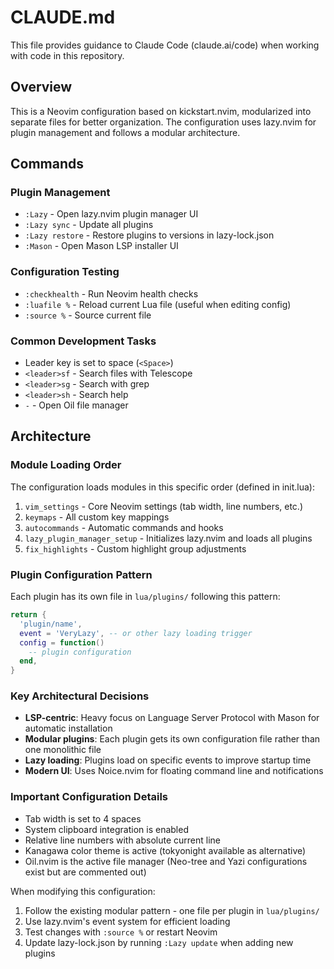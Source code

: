 # CLAUDE.md

This file provides guidance to Claude Code (claude.ai/code) when working with code in this repository.

## Overview
This is a Neovim configuration based on kickstart.nvim, modularized into separate files for better organization. The configuration uses lazy.nvim for plugin management and follows a modular architecture.

## Commands

### Plugin Management
- `:Lazy` - Open lazy.nvim plugin manager UI
- `:Lazy sync` - Update all plugins
- `:Lazy restore` - Restore plugins to versions in lazy-lock.json
- `:Mason` - Open Mason LSP installer UI

### Configuration Testing
- `:checkhealth` - Run Neovim health checks
- `:luafile %` - Reload current Lua file (useful when editing config)
- `:source %` - Source current file

### Common Development Tasks
- Leader key is set to space (`<Space>`)
- `<leader>sf` - Search files with Telescope
- `<leader>sg` - Search with grep
- `<leader>sh` - Search help
- `-` - Open Oil file manager

## Architecture

### Module Loading Order
The configuration loads modules in this specific order (defined in init.lua):
1. `vim_settings` - Core Neovim settings (tab width, line numbers, etc.)
2. `keymaps` - All custom key mappings
3. `autocommands` - Automatic commands and hooks
4. `lazy_plugin_manager_setup` - Initializes lazy.nvim and loads all plugins
5. `fix_highlights` - Custom highlight group adjustments

### Plugin Configuration Pattern
Each plugin has its own file in `lua/plugins/` following this pattern:
```lua
return {
  'plugin/name',
  event = 'VeryLazy', -- or other lazy loading trigger
  config = function()
    -- plugin configuration
  end,
}
```

### Key Architectural Decisions
- **LSP-centric**: Heavy focus on Language Server Protocol with Mason for automatic installation
- **Modular plugins**: Each plugin gets its own configuration file rather than one monolithic file
- **Lazy loading**: Plugins load on specific events to improve startup time
- **Modern UI**: Uses Noice.nvim for floating command line and notifications

### Important Configuration Details
- Tab width is set to 4 spaces
- System clipboard integration is enabled
- Relative line numbers with absolute current line
- Kanagawa color theme is active (tokyonight available as alternative)
- Oil.nvim is the active file manager (Neo-tree and Yazi configurations exist but are commented out)

When modifying this configuration:
1. Follow the existing modular pattern - one file per plugin in `lua/plugins/`
2. Use lazy.nvim's event system for efficient loading
3. Test changes with `:source %` or restart Neovim
4. Update lazy-lock.json by running `:Lazy update` when adding new plugins